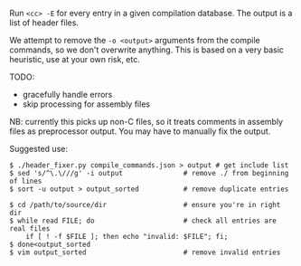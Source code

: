 Run `<cc> -E` for every entry in a given compilation database. The output is a list of header files.

We attempt to remove the `-o <output>` arguments from the compile commands, so we don't overwrite anything. This is based on a very basic heuristic, use at your own risk, etc.

TODO:
- gracefully handle errors
- skip processing for assembly files

NB: currently this picks up non-C files, so it treats comments in assembly files as preprocessor output. You may have to manually fix the output.

Suggested use:
```text
$ ./header_fixer.py compile_commands.json > output # get include list
$ sed 's/^\.\///g' -i output               # remove ./ from beginning of lines
$ sort -u output > output_sorted           # remove duplicate entries

$ cd /path/to/source/dir                   # ensure you're in right dir
$ while read FILE; do                      # check all entries are real files
    if [ ! -f $FILE ]; then echo "invalid: $FILE"; fi;
$ done<output_sorted
$ vim output_sorted                        # remove invalid entries
```
